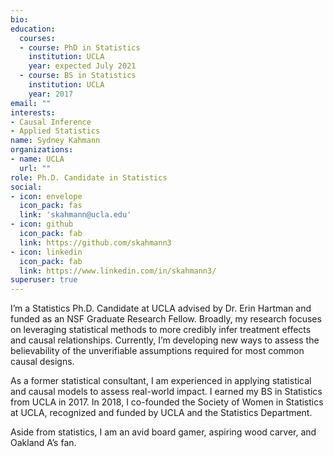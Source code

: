 ```yaml
---
bio: 
education:
  courses:
  - course: PhD in Statistics
    institution: UCLA
    year: expected July 2021
  - course: BS in Statistics
    institution: UCLA
    year: 2017
email: ""
interests:
- Causal Inference
- Applied Statistics
name: Sydney Kahmann
organizations:
- name: UCLA
  url: ""
role: Ph.D. Candidate in Statistics
social:
- icon: envelope
  icon_pack: fas
  link: 'skahmann@ucla.edu'
- icon: github
  icon_pack: fab
  link: https://github.com/skahmann3
- icon: linkedin
  icon_pack: fab
  link: https://www.linkedin.com/in/skahmann3/
superuser: true
---
```


I’m a Statistics Ph.D. Candidate at UCLA advised by Dr. Erin Hartman and funded as an NSF Graduate Research Fellow. Broadly, my research focuses on leveraging statistical methods to more credibly infer treatment effects and causal relationships. Currently, I’m developing new ways to assess the believability of the unverifiable assumptions required for most common causal designs.

As a former statistical consultant, I am experienced in applying statistical and causal models to assess real-world impact. I earned my BS in Statistics from UCLA in 2017. In 2018, I co-founded the Society of Women in Statistics at UCLA, recognized and funded by UCLA and the Statistics Department.

Aside from statistics, I am an avid board gamer, aspiring wood carver, and Oakland A’s fan.

